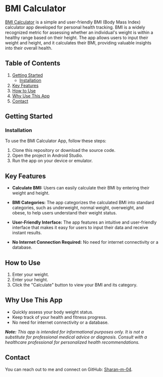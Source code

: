 # BMI Calculator

[BMI Calculator](https://github.com/Sharan-m-04/BMI-Calculator)
 is a simple and user-friendly BMI (Body Mass Index) calculator app developed for personal health tracking. BMI is a widely recognized metric for assessing whether an individual's weight is within a healthy range based on their height. The app allows users to input their weight and height, and it calculates their BMI, providing valuable insights into their overall health.

## Table of Contents

1. [Getting Started](#getting-started)
    - [Installation](#installation)
2. [Key Features](#key-features)
3. [How to Use](#how-to-use)
4. [Why Use This App](#why-use-this-app)
5. [Contact](#contact)

## Getting Started
### Installation

To use the BMI Calculator App, follow these steps:

1. Clone this repository or download the source code.
2. Open the project in Android Studio.
3. Run the app on your device or emulator.

## Key Features

- **Calculate BMI:** Users can easily calculate their BMI by entering their weight and height.

- **BMI Categories:** The app categorizes the calculated BMI into standard categories, such as underweight, normal weight, overweight, and obese, to help users understand their weight status.

- **User-Friendly Interface:** The app features an intuitive and user-friendly interface that makes it easy for users to input their data and receive instant results.

- **No Internet Connection Required:** No need for internet connectivity or a database.

## How to Use

1. Enter your weight.
2. Enter your height.
3. Click the "Calculate" button to view your BMI and its category.

## Why Use This App

- Quickly assess your body weight status.
- Keep track of your health and fitness progress.
- No need for internet connectivity or a database.

***Note:*** *This app is intended for informational purposes only. It is not a substitute for professional medical advice or diagnosis. Consult with a healthcare professional for personalized health recommendations.*

## Contact

You can reach out to me and connect on GitHub: [Sharan-m-04](https://github.com/Sharan-m-04).

